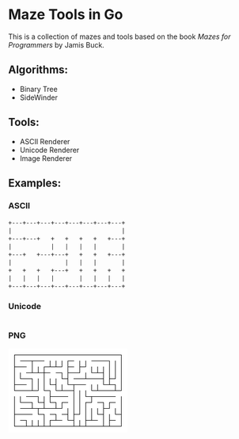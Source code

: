 # Maze Tools in Go
This is a collection of mazes and tools based on the book *Mazes for Programmers* by Jamis Buck.

## Algorithms:
* Binary Tree
* SideWinder

## Tools:
* ASCII Renderer
* Unicode Renderer
* Image Renderer

## Examples: 

### ASCII
```
+---+---+---+---+---+---+---+---+
|                               |
+---+---+   +   +   +   +   +---+
|           |   |   |   |       |
+---+   +---+---+   +   +   +---+
|               |   |   |       |
+   +   +   +---+   +   +   +   +
|   |   |   |       |   |   |   |
+---+---+---+---+---+---+---+---+
```

### Unicode
```

```

### PNG
![Maze](assets/maze.png)